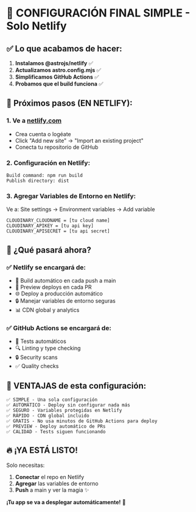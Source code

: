 # 🎉 CONFIGURACIÓN FINAL SIMPLE - Solo Netlify

## ✅ **Lo que acabamos de hacer:**

1. **Instalamos @astrojs/netlify** ✅
2. **Actualizamos astro.config.mjs** ✅
3. **Simplificamos GitHub Actions** ✅
4. **Probamos que el build funciona** ✅

## 🚀 **Próximos pasos (EN NETLIFY):**

### 1. Ve a [netlify.com](https://netlify.com)

- Crea cuenta o logéate
- Click "Add new site" → "Import an existing project"
- Conecta tu repositorio de GitHub

### 2. Configuración en Netlify:

```
Build command: npm run build
Publish directory: dist
```

### 3. Agregar Variables de Entorno en Netlify:

Ve a: Site settings → Environment variables → Add variable

```
CLOUDINARY_CLOUDNAME = [tu cloud name]
CLOUDINARY_APIKEY = [tu api key]
CLOUDINARY_APISECRET = [tu api secret]
```

## 🎯 **¿Qué pasará ahora?**

### ✅ **Netlify se encargará de:**

- 🚀 Build automático en cada push a main
- 📱 Preview deploys en cada PR
- 🌐 Deploy a producción automático
- 🔒 Manejar variables de entorno seguras
- 📊 CDN global y analytics

### ✅ **GitHub Actions se encargará de:**

- 🧪 Tests automáticos
- 🔍 Linting y type checking
- 🔒 Security scans
- ✅ Quality checks

## 🎉 **VENTAJAS de esta configuración:**

```
✅ SIMPLE - Una sola configuración
✅ AUTOMÁTICO - Deploy sin configurar nada más
✅ SEGURO - Variables protegidas en Netlify
✅ RÁPIDO - CDN global incluido
✅ GRATIS - No usa minutos de GitHub Actions para deploy
✅ PREVIEW - Deploy automático de PRs
✅ CALIDAD - Tests siguen funcionando
```

## 🔥 **¡YA ESTÁ LISTO!**

Solo necesitas:

1. **Conectar** el repo en Netlify
2. **Agregar** las variables de entorno
3. **Push** a main y ver la magia ✨

**¡Tu app se va a desplegar automáticamente!** 🚀
